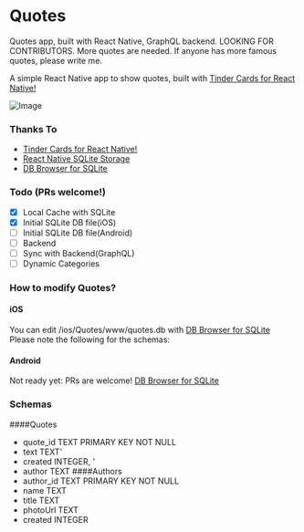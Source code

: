 # Quotes
Quotes app, built with React Native, GraphQL backend.
LOOKING FOR CONTRIBUTORS. More quotes are needed.
If anyone has more famous quotes, please write me.

A simple React Native app to show quotes, built with
[Tinder Cards for React Native!](https://github.com/meteor-factory/react-native-tinder-swipe-cards)

![Image](https://raw.githubusercontent.com/sasasim/Quotes/master/resources/portfolio.jpg)
### Thanks To
- [Tinder Cards for React Native!](https://github.com/meteor-factory/react-native-tinder-swipe-cards)
- [React Native SQLite Storage](https://github.com/andpor/react-native-sqlite-storage)
- [DB Browser for SQLite](http://sqlitebrowser.org/)

### Todo (PRs welcome!)
- [x] Local Cache with SQLite
- [x] Initial SQLite DB file(iOS)
- [ ] Initial SQLite DB file(Android)
- [ ] Backend
- [ ] Sync with Backend(GraphQL)
- [ ] Dynamic Categories

### How to modify Quotes?

#### iOS
You can edit /ios/Quotes/www/quotes.db with [DB Browser for SQLite](http://sqlitebrowser.org/)
Please note the following for the schemas:

#### Android
Not ready yet: PRs are welcome! [DB Browser for SQLite](http://sqlitebrowser.org/)

### Schemas
####Quotes
- quote_id TEXT PRIMARY KEY NOT NULL
- text TEXT'
- created INTEGER, '
- author TEXT
####Authors
- author_id TEXT PRIMARY KEY NOT NULL
- name TEXT
- title TEXT
- photoUrl TEXT
- created INTEGER
